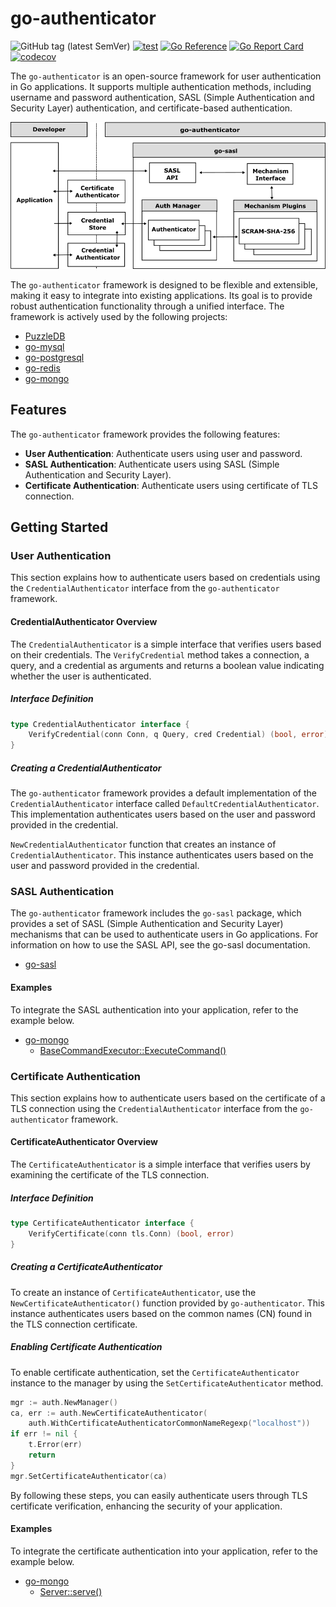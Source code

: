 # go-authenticator

![GitHub tag (latest SemVer)](https://img.shields.io/github/v/tag/cybergarage/go-authenticator)
[![test](https://github.com/cybergarage/go-authenticator/actions/workflows/make.yml/badge.svg)](https://github.com/cybergarage/go-authenticator/actions/workflows/make.yml)
[![Go Reference](https://pkg.go.dev/badge/github.com/cybergarage/go-authenticator.svg)](https://pkg.go.dev/github.com/cybergarage/go-authenticator)
 [![Go Report Card](https://img.shields.io/badge/go%20report-A%2B-brightgreen)](https://goreportcard.com/report/github.com/cybergarage/go-authenticator) 
 [![codecov](https://codecov.io/gh/cybergarage/go-authenticator/graph/badge.svg?token=OCU5V0H3OX)](https://codecov.io/gh/cybergarage/go-authenticator)


The `go-authenticator` is an open-source framework for user authentication in Go applications. It supports multiple authentication methods, including username and password authentication, SASL (Simple Authentication and Security Layer) authentication, and certificate-based authentication.


![](doc/img/framework.png)

The `go-authenticator` framework is designed to be flexible and extensible, making it easy to integrate into existing applications. Its goal is to provide robust authentication functionality through a unified interface. The framework is actively used by the following projects:

- [PuzzleDB](https://github.com/cybergarage/puzzledb-go)
- [go-mysql](https://github.com/cybergarage/go-mysql)
- [go-postgresql](https://github.com/cybergarage/go-postgresql)
- [go-redis](https://github.com/cybergarage/go-redis)
- [go-mongo](https://github.com/cybergarage/go-mongo)

## Features

The `go-authenticator` framework provides the following features:

- **User Authentication**: Authenticate users using user and password.
- **SASL Authentication**: Authenticate users using SASL (Simple Authentication and Security Layer).
- **Certificate Authentication**: Authenticate users using certificate of TLS connection.

## Getting Started

### User Authentication

This section explains how to authenticate users based on credentials using the `CredentialAuthenticator` interface from the `go-authenticator` framework.

#### CredentialAuthenticator Overview

The `CredentialAuthenticator` is a simple interface that verifies users based on their credentials. The `VerifyCredential` method takes a connection, a query, and a credential as arguments and returns a boolean value indicating whether the user is authenticated.

##### Interface Definition
```go
type CredentialAuthenticator interface {
	VerifyCredential(conn Conn, q Query, cred Credential) (bool, error)
}
```

##### Creating a CredentialAuthenticator

The `go-authenticator` framework provides a default implementation of the `CredentialAuthenticator` interface called `DefaultCredentialAuthenticator`. This implementation authenticates users based on the user and password provided in the credential.


`NewCredentialAuthenticator` function that creates an instance of `CredentialAuthenticator`. This instance authenticates users based on the user and password provided in the credential.


### SASL Authentication

The `go-authenticator` framework includes the `go-sasl` package, which provides a set of SASL (Simple Authentication and Security Layer) mechanisms that can be used to authenticate users in Go applications. For information on how to use the SASL API, see the go-sasl documentation.

- [go-sasl](https://github.com/cybergarage/go-sasl)

#### Examples

To integrate the SASL authentication into your application, refer to the example below.

- [go-mongo](https://github.com/cybergarage/go-mongo)
  - [BaseCommandExecutor::ExecuteCommand()](https://github.com/cybergarage/go-mongo/blob/master/mongo/command_base_executor.go)


### Certificate Authentication

This section explains how to authenticate users based on the certificate of a TLS connection using the `CredentialAuthenticator` interface from the `go-authenticator` framework.

#### CertificateAuthenticator Overview

The `CertificateAuthenticator` is a simple interface that verifies users by examining the certificate of the TLS connection.

##### Interface Definition
```go
type CertificateAuthenticator interface {
	VerifyCertificate(conn tls.Conn) (bool, error)
}
```

##### Creating a CertificateAuthenticator

To create an instance of `CertificateAuthenticator`, use the `NewCertificateAuthenticator()` function provided by `go-authenticator`. This instance authenticates users based on the common names (CN) found in the TLS connection certificate.

##### Enabling Certificate Authentication

To enable certificate authentication, set the `CertificateAuthenticator` instance to the manager by using the `SetCertificateAuthenticator` method.

```go
mgr := auth.NewManager()
ca, err := auth.NewCertificateAuthenticator(
    auth.WithCertificateAuthenticatorCommonNameRegexp("localhost"))
if err != nil {
    t.Error(err)
    return
}
mgr.SetCertificateAuthenticator(ca)
```

By following these steps, you can easily authenticate users through TLS certificate verification, enhancing the security of your application.

#### Examples

To integrate the certificate authentication into your application, refer to the example below.

- [go-mongo](https://github.com/cybergarage/go-mongo)
  - [Server::serve()](https://github.com/cybergarage/go-mongo/blob/master/mongo/server.go)
